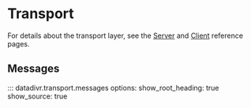# Transport

For details about the transport layer, see the [Server](/ref/server/) and [Client](/ref/client/) reference pages.

## Messages

::: datadivr.transport.messages
options:
show_root_heading: true
show_source: true
